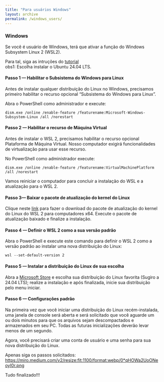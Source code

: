 ```yaml
---
title: "Para usuários Windows"
layout: archive
permalink: /windows_users/
---  
```


### Windows

Se você é usuário de Windows, terá que ativar a função do Windows Subsystem Linux 2 (WSL2).

Para tal, siga as intruções do [tutorial](https://marcelo-albuquerque.medium.com/como-instalar-o-wsl-2-no-windows-10-3e26d99d7161)\
obs1: Escolha instalar o Ubuntu 24.04 LTS.

#### Passo 1 — Habilitar o Subsistema do Windows para Linux
Antes de instalar qualquer distribuição do Linux no Windows, precisamos primeiro habilitar o recurso opcional “Subsistema do Windows para Linux”.

Abra o PowerShell como administrador e execute:
```console
dism.exe /online /enable-feature /featurename:Microsoft-Windows-Subsystem-Linux /all /norestart
```

#### Passo 2 — Habilitar o recurso de Máquina Virtual
Antes de instalar o WSL 2, precisamos habilitar o recurso opcional Plataforma de Máquina Virtual. Nosso computador exigirá funcionalidades de virtualização para usar esse recurso.

No PowerShell como administrador execute:
```console
dism.exe /online /enable-feature /featurename:VirtualMachinePlatform /all /norestart
```

Vamos reiniciar o computador para concluir a instalação do WSL e a atualização para o WSL 2.

#### Passo 3— Baixar o pacote de atualização do kernel do Linux
Clique neste [link](https://wslstorestorage.blob.core.windows.net/wslblob/wsl_update_x64.msi) para fazer o download do pacote de atualização do kernel do Linux do WSL 2 para computadores x64. Execute o pacote de atualização baixado e finalize a instalação.

#### Passo 4 — Definir o WSL 2 como a sua versão padrão
Abra o PowerShell e execute este comando para definir o WSL 2 como a versão padrão ao instalar uma nova distribuição do Linux:
```console
wsl --set-default-version 2
```

#### Passo 5 — Instalar a distribuição do Linux de sua escolha
Abra a [Microsoft Store](https://aka.ms/wslstore) e escolha sua distribuição do Linux favorita (Sugiro a 24.04 LTS); realize a instalação e após finalizada, inicie sua distribuição pelo menu iniciar.

#### Passo 6 — Configurações padrão
Na primeira vez que você iniciar uma distribuição do Linux recém-instalada, uma janela de console será aberta e será solicitado que você aguarde um ou dois minutos para que os arquivos sejam descompactados e armazenados em seu PC. Todas as futuras inicializações deverão levar menos de um segundo.

Agora, você precisará criar uma conta de usuário e uma senha para sua nova distribuição do Linux.

Apenas siga os passos solicitados:
https://miro.medium.com/v2/resize:fit:1100/format:webp/0*qHOWa2UoONeoyI0r.png


Tudo finalizado!!!
